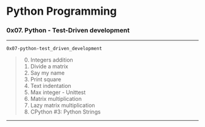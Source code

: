 # Python Programming
### 0x07. Python - Test-Driven development
---
`0x07-python-test_driven_development`
> 0. Integers addition
> 1. Divide a matrix
> 2. Say my name
> 3. Print square
> 4. Text indentation
> 5. Max integer - Unittest
> 6. Matrix multiplication
> 7. Lazy matrix multiplication
> 8. CPython #3: Python Strings
---
